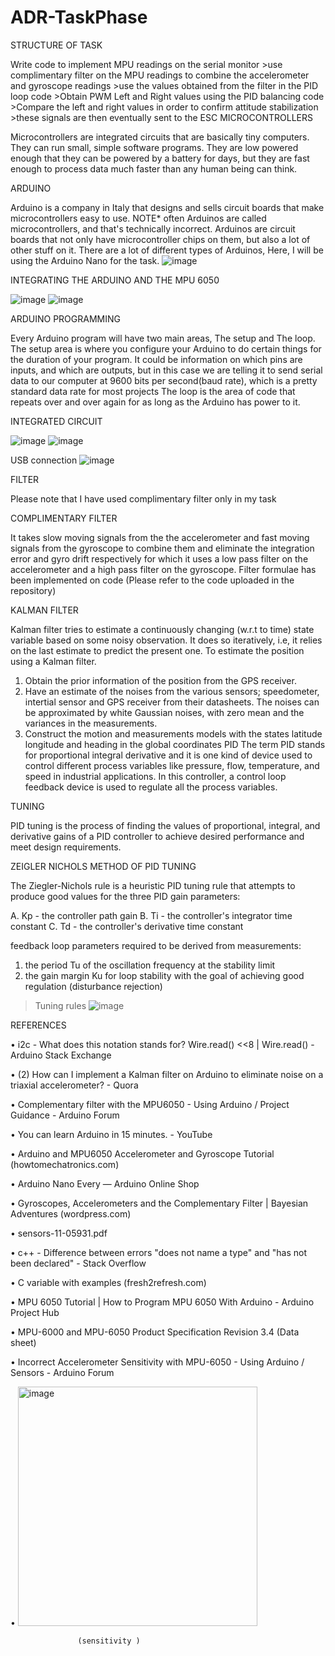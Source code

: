 # ADR-TaskPhase
STRUCTURE OF TASK 


Write code to implement MPU readings on the serial monitor >use complimentary filter on the MPU readings to combine the accelerometer and gyroscope readings >use the values obtained from the filter in the PID loop code >Obtain PWM Left and Right values using the PID balancing code >Compare the left and right values in order to confirm attitude stabilization >these signals are then eventually sent to the ESC
MICROCONTROLLERS


Microcontrollers are integrated circuits that are basically tiny computers. They can run small, simple software programs. They are low powered enough that they can be powered by a battery for days, but they are fast enough to process data much faster than any human being can think.

ARDUINO


Arduino is a company in Italy that designs and sells circuit boards that make microcontrollers easy to use.
NOTE*
often Arduinos are called microcontrollers, and that's technically incorrect.
Arduinos are circuit boards that not only have  microcontroller chips on them, but also a lot of other stuff on it.
There are a lot of different types of Arduinos, Here, I will be using the Arduino Nano for the task.
![image](https://user-images.githubusercontent.com/96991020/157723268-a7108f48-666a-40cb-b762-b6d16c555c06.png)

 



INTEGRATING THE ARDUINO AND THE MPU 6050


 ![image](https://user-images.githubusercontent.com/96991020/157723186-d604cdac-4233-45cf-9701-f3a91329ce96.png)
 ![image](https://user-images.githubusercontent.com/96991020/157723214-1e26dfe6-9198-4cf4-ad48-892c1bd7a06e.png)




ARDUINO PROGRAMMING



Every Arduino program will have two main areas,
The setup and The loop.
The setup area is where you configure your Arduino to do certain things for the duration of your program.
It could be information on which pins are inputs, and which are outputs, but in this case we are telling it to send serial data to our computer at 9600 bits per second(baud rate), which is a pretty standard data rate for most projects
The loop is the area of code that repeats over and over again for as long as the Arduino has power to it.


INTEGRATED CIRCUIT



 ![image](https://user-images.githubusercontent.com/96991020/157722848-03a89da3-930f-4675-be72-484a843102a9.png)
 ![image](https://user-images.githubusercontent.com/96991020/157722985-cbfb0d67-0a9f-43a0-b2e5-af83715fa5cb.png)

USB connection 
![image](https://user-images.githubusercontent.com/96991020/157723036-49839be2-183b-4c7e-8823-9179381f92b8.png)
 
FILTER

Please note that I have used complimentary filter only in my task 


COMPLIMENTARY FILTER 



It takes slow moving signals from the the accelerometer and fast moving signals from the gyroscope to combine them and eliminate the integration error and gyro drift respectively for which it uses a low pass filter on the accelerometer and a high pass filter on the gyroscope.
Filter formulae has been implemented on code (Please refer to the code uploaded in the repository)


KALMAN FILTER



Kalman filter tries to estimate a continuously changing (w.r.t to time) state variable based on some noisy observation. It does so iteratively, i.e, it relies on the last estimate to predict the present one.
To estimate the position using a Kalman filter.
1.	Obtain the prior information of the position from the GPS receiver.
2.	Have an estimate of the noises from the various sensors; speedometer, intertial sensor and GPS receiver from their datasheets. The noises can be approximated by white Gaussian noises, with zero mean and the variances in the measurements.
3.	Construct the motion and measurements models with the states latitude longitude and heading in the global coordinates
PID 
The term PID stands for proportional integral derivative and it is one kind of device used to control different process variables like pressure, flow, temperature, and speed in industrial applications. In this controller, a control loop feedback device is used to regulate all the process variables.


TUNING 


PID tuning is the process of finding the values of proportional, integral, and derivative gains of a PID controller to achieve desired performance and meet design requirements.

ZEIGLER NICHOLS METHOD OF PID TUNING 


The Ziegler-Nichols rule is a heuristic PID tuning rule that attempts to produce good values for the three PID gain parameters:


A.	Kp - the controller path gain
B.	Ti - the controller's integrator time constant
C.	Td - the controller's derivative time constant


feedback loop parameters required to be derived from measurements:
1.	the period Tu of the oscillation frequency at the stability limit
2.	the gain margin Ku for loop stability
with the goal of achieving good regulation (disturbance rejection)


>Tuning rules
 ![image](https://user-images.githubusercontent.com/96991020/157723404-2c052388-1fdd-4b1a-a372-bf672c53dab0.png)







































REFERENCES


•	i2c - What does this notation stands for? Wire.read() <<8 | Wire.read() - Arduino Stack Exchange


•	(2) How can I implement a Kalman filter on Arduino to eliminate noise on a triaxial accelerometer? - Quora


•	Complementary filter with the MPU6050 - Using Arduino / Project Guidance - Arduino Forum


•	You can learn Arduino in 15 minutes. - YouTube



•	Arduino and MPU6050 Accelerometer and Gyroscope Tutorial (howtomechatronics.com)



•	Arduino Nano Every — Arduino Online Shop



•	Gyroscopes, Accelerometers and the Complementary Filter | Bayesian Adventures (wordpress.com)



•	sensors-11-05931.pdf



•	c++ - Difference between errors "does not name a type" and "has not been declared" - Stack Overflow



•	C variable with examples (fresh2refresh.com)



•	MPU 6050 Tutorial | How to Program MPU 6050 With Arduino - Arduino Project Hub



•	MPU-6000 and MPU-6050 Product Specification Revision 3.4 (Data sheet)



•	Incorrect Accelerometer Sensitivity with MPU-6050 - Using Arduino / Sensors - Arduino Forum



•	 <img width="383" alt="image" src="https://user-images.githubusercontent.com/96991020/157723758-296d99d4-ea87-41d1-9f0e-2650168f5790.png">

                   (sensitivity )
                   
                   
                   
                
